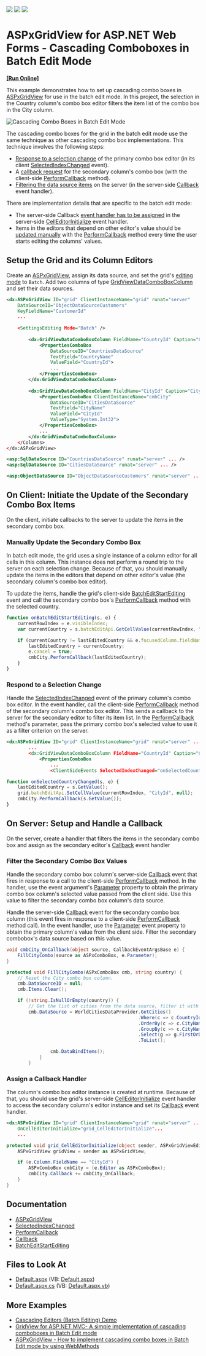 <!-- default badges list -->
![](https://img.shields.io/endpoint?url=https://codecentral.devexpress.com/api/v1/VersionRange/128534653/16.1.5%2B)
[![](https://img.shields.io/badge/Open_in_DevExpress_Support_Center-FF7200?style=flat-square&logo=DevExpress&logoColor=white)](https://supportcenter.devexpress.com/ticket/details/T124512)
[![](https://img.shields.io/badge/📖_How_to_use_DevExpress_Examples-e9f6fc?style=flat-square)](https://docs.devexpress.com/GeneralInformation/403183)
<!-- default badges end -->
# ASPxGridView for ASP.NET Web Forms - Cascading Comboboxes in Batch Edit Mode
<!-- run online -->
**[[Run Online]](https://codecentral.devexpress.com/t124512/)**
<!-- run online end -->

This example demonstrates how to set up cascading combo boxes in [ASPxGridView](https://docs.devexpress.com/AspNet/DevExpress.Web.ASPxGridView) for use in the batch edit mode. In this project, the selection in the Country column's combo box editor filters the item list of the combo box in the City column. 

![Cascading Combo Boxes in Batch Edit Mode](demo.gif)

The cascading combo boxes for the grid in the batch edit mode use the same technique as other cascading combo box implementations. This technique involves the following steps:
- [Response to a selection change](#respond-to-a-selection-change) of the primary combo box editor (in its client [SelectedIndexChanged](https://docs.devexpress.com/AspNet/js-ASPxClientComboBox.SelectedIndexChanged) event).
- A [callback request](#assign-a-callback-handler) for the secondary column's combo box (with the client-side [PerformCallback](https://docs.devexpress.com/AspNet/js-ASPxClientComboBox.PerformCallback(parameter)) method).
- [Filtering the data source items](#filter-the-second-combo-box-values) on the server (in the server-side [Callback](https://docs.devexpress.com/AspNet/DevExpress.Web.ASPxCallback.Callback) event handler). 

There are implementation details that are specific to the batch edit mode: 
- The server-side Callback [event handler has to be assigned](#assign-a-callback-handler) in the server-side [CellEditorInitialize](https://docs.devexpress.com/AspNet/DevExpress.Web.ASPxGridView.CellEditorInitialize) event handler.  
- Items in the editors that depend on other editor's value should be [updated manually](#manually-update-the-second-combo-box) with the [PerformCallback](https://docs.devexpress.com/AspNet/js-ASPxClientComboBox.PerformCallback(parameter)) method every time the user starts editing the columns' values.

## Setup the Grid and its Column Editors
Create an [ASPxGridView](https://docs.devexpress.com/AspNet/DevExpress.Web.ASPxGridView), assign its data source, and set the grid's [editing mode](https://docs.devexpress.com/AspNet/DevExpress.Web.ASPxGridViewEditingSettings.Mode) to `Batch`. Add two columns of type [GridViewDataComboBoxColumn](https://docs.devexpress.com/AspNet/DevExpress.Web.GridViewDataComboBoxColumn) and set their data sources.

```xml
<dx:ASPxGridView ID="grid" ClientInstanceName="grid" runat="server" 
    DataSourceID="ObjectDataSourceCustomers"
    KeyFieldName="CustomerId" 
    ...
            
    <SettingsEditing Mode="Batch" />
                
        <dx:GridViewDataComboBoxColumn FieldName="CountryId" Caption="Country">
            <PropertiesComboBox 
                DataSourceID="CountriesDataSource"
                TextField="CountryName" 
                ValueField="CountryId">
                ...
            </PropertiesComboBox>
        </dx:GridViewDataComboBoxColumn>
                
        <dx:GridViewDataComboBoxColumn FieldName="CityId" Caption="City">
            <PropertiesComboBox ClientInstanceName="cmbCity"
                DataSourceID="CitiesDataSource"
                TextField="CityName" 
                ValueField="CityId" 
                ValueType="System.Int32">
            </PropertiesComboBox>
            ...
        </dx:GridViewDataComboBoxColumn>
    </Columns>
</dx:ASPxGridView>

<asp:SqlDataSource ID="CountriesDataSource" runat="server" ... />
<asp:SqlDataSource ID="CitiesDataSource" runat="server" ... />

<asp:ObjectDataSource ID="ObjectDataSourceCustomers" runat="server" ... />
```

## On Client: Initiate the Update of the Secondary Combo Box Items

On the client, initiate callbacks to the server to update the items in the secondary combo box. 

### Manually Update the Secondary Combo Box

In batch edit mode, the grid uses a single instance of a column editor for all cells in this column. This instance does not perform a round trip to the server on each selection change. Because of that, you should manually update the items in the editors that depend on other editor's value (the secondary column's combo box editor). 

To update the items, handle the grid's client-side [BatchEditStartEditing](https://docs.devexpress.com/AspNet/DevExpress.Web.GridViewClientSideEvents.BatchEditStartEditing) event and call the secondary combo box's [PerformCallback](https://docs.devexpress.com/AspNet/js-ASPxClientComboBox.PerformCallback(parameter)) method with the selected country.



```js
function onBatchEditStartEditing(s, e) {
    currentRowIndex = e.visibleIndex;
    var currentCountry = s.batchEditApi.GetCellValue(currentRowIndex, "CountryId");

    if (currentCountry != lastEditedCountry && e.focusedColumn.fieldName == "CityId") {
        lastEditedCountry = currentCountry;
        e.cancel = true;
        cmbCity.PerformCallback(lastEditedCountry);
    }
}
```

### Respond to a Selection Change

Handle the [SelectedIndexChanged](https://docs.devexpress.com/AspNet/js-ASPxClientComboBox.SelectedIndexChanged) event of the primary column's combo box editor. In the event handler, call the client-side [PerformCallback](https://docs.devexpress.com/AspNet/js-ASPxClientComboBox.PerformCallback(parameter)) method of the secondary column's combo box editor. This sends a callback to the server for the secondary editor to filter its item list. In the [PerformCallback](https://docs.devexpress.com/AspNet/js-ASPxClientComboBox.PerformCallback(parameter)) method's parameter, pass the primary combo box's selected value to use it as a filter criterion on the server.

```xml
<dx:ASPxGridView ID="grid" ClientInstanceName="grid" runat="server" ...
        ...
        <dx:GridViewDataComboBoxColumn FieldName="CountryId" Caption="Country">
            <PropertiesComboBox 
                ...
                <ClientSideEvents SelectedIndexChanged="onSelectedCountryChanged" />
```

```js
function onSelectedCountryChanged(s, e) {
    lastEditedCountry = s.GetValue();
    grid.batchEditApi.SetCellValue(currentRowIndex, "CityId", null);
    cmbCity.PerformCallback(s.GetValue());
}
```

## On Server: Setup and Handle a Callback

On the server, create a handler that filters the items in the secondary combo box and assign as the secondary editor's [Callback](https://docs.devexpress.com/AspNet/DevExpress.Web.ASPxCallback.Callback) event handler

### Filter the Secondary Combo Box Values

Handle the secondary combo box column's server-side [Callback](https://docs.devexpress.com/AspNet/DevExpress.Web.ASPxCallback.Callback) event that fires in response to a call to the client-side [PerformCallback](https://docs.devexpress.com/AspNet/js-ASPxClientComboBox.PerformCallback(parameter)) method. In the handler, use the event argument's [Parameter](https://docs.devexpress.com/AspNet/DevExpress.Web.CallbackEventArgsBase.Parameter) property to obtain the primary combo box column's selected value passed from the client side. Use this value to filter the secondary combo box column's data source.

Handle the server-side [Callback](https://docs.devexpress.com/AspNet/DevExpress.Web.ASPxCallback.Callback) event for the secondary combo box column (this event fires in response to a client-side [PerformCallback](https://docs.devexpress.com/AspNet/js-ASPxClientComboBox.PerformCallback(parameter)) method call). In the event handler, use the [Parameter](https://docs.devexpress.com/AspNet/DevExpress.Web.CallbackEventArgsBase.Parameter) event property to obtain the primary column's value from the client side. Filter the secondary combobox's data source based on this value.

```c#
void cmbCity_OnCallback(object source, CallbackEventArgsBase e) {
    FillCityCombo(source as ASPxComboBox, e.Parameter);
}

protected void FillCityCombo(ASPxComboBox cmb, string country) {
    // Reset the City combo box column.
    cmb.DataSourceID = null;
    cmb.Items.Clear();

    if (!string.IsNullOrEmpty(country)) {
        // Get the list of cities from the data source, filter it with the passed parameter, and fill the combo box with filtered items.
        cmb.DataSource = WorldCitiesDataProvider.GetCities()
                                                .Where(c => c.CountryId == Convert.ToInt32(country))
                                                .OrderBy(c => c.CityName)
                                                .GroupBy(c => c.CityName)
                                                .Select(g => g.FirstOrDefault())
                                                .ToList();

                cmb.DataBindItems();
            }
        }
```

### Assign a Callback Handler

The column's combo box editor instance is created at runtime. Because of that, you should use the grid's server-side [CellEditorInitialize](https://docs.devexpress.com/AspNet/DevExpress.Web.ASPxGridView.CellEditorInitialize) event handler to access the secondary column's editor instance and set its [Callback](https://docs.devexpress.com/AspNet/DevExpress.Web.ASPxCallback.Callback) event handler.

```xml
<dx:ASPxGridView ID="grid" ClientInstanceName="grid" runat="server" ...
    OnCellEditorInitialize="grid_CellEditorInitialize"...
    ...
```

```c#
protected void grid_CellEditorInitialize(object sender, ASPxGridViewEditorEventArgs e) {
    ASPxGridView gridView = sender as ASPxGridView;

    if (e.Column.FieldName == "CityId") {
        ASPxComboBox cmbCity = (e.Editor as ASPxComboBox);
        cmbCity.Callback += cmbCity_OnCallback;
    }
}
```

## Documentation
- [ASPxGridView](https://docs.devexpress.com/AspNet/DevExpress.Web.ASPxGridView)
- [SelectedIndexChanged](https://docs.devexpress.com/AspNet/js-ASPxClientComboBox.SelectedIndexChanged)
- [PerformCallback](https://docs.devexpress.com/AspNet/js-ASPxClientComboBox.PerformCallback(parameter)) 
- [Callback](https://docs.devexpress.com/AspNet/DevExpress.Web.ASPxCallback.Callback)
- [BatchEditStartEditing](https://docs.devexpress.com/AspNet/DevExpress.Web.GridViewClientSideEvents.BatchEditStartEditing)

## Files to Look At
- [Default.aspx](./CS/CascadingComboBoxesBatch/Default.aspx) (VB: [Default.aspx](./VB//CascadingComboBoxesBatch//Default.aspx))
- [Default.aspx.cs](./CS//CascadingComboBoxesBatch//Default.aspx.cs) (VB: [Default.aspx.vb](./VB//CascadingComboBoxesBatch//Default.aspx.vb))

## More Examples
- [Cascading Editors (Batch Editing) Demo](https://demos.devexpress.com/ASPxGridViewDemos/GridEditing/CascadingComboBoxesBatch.aspx)
- [GridView for ASP.NET MVC- A simple implementation of cascading comboboxes in Batch Edit mode](https://github.com/DevExpress-Examples/gridview-a-simple-implementation-of-cascading-comboboxes-in-batch-edit-mode-t155879)
- [ASPxGridView - How to implement cascading combo boxes in Batch Edit mode by using WebMethods](https://github.com/DevExpress-Examples/aspxgridview-how-to-implement-cascading-combo-boxes-in-batch-edit-mode-by-using-webmethods-t356740)

